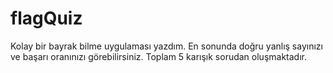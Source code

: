 # flagQuiz
Kolay bir bayrak bilme uygulaması yazdım. En sonunda doğru yanlış sayınızı ve başarı oranınızı görebilirsiniz. Toplam 5 karışık sorudan oluşmaktadır.
